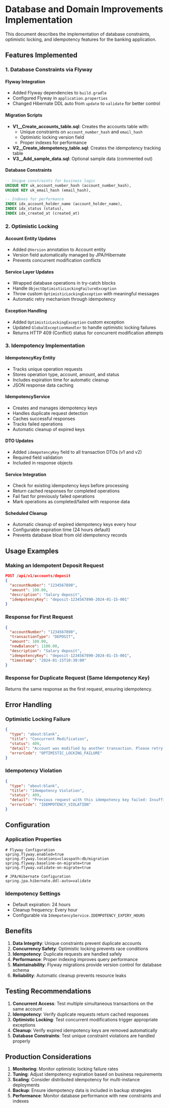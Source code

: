 # Database and Domain Improvements Implementation

This document describes the implementation of database constraints, optimistic locking, and idempotency features for the banking application.

## Features Implemented

### 1. Database Constraints via Flyway

#### Flyway Integration
- Added Flyway dependencies to `build.gradle`
- Configured Flyway in `application.properties`
- Changed Hibernate DDL auto from `update` to `validate` for better control

#### Migration Scripts
- **V1__Create_accounts_table.sql**: Creates the accounts table with:
  - Unique constraints on `account_number_hash` and `email_hash`
  - Optimistic locking version field
  - Proper indexes for performance
- **V2__Create_idempotency_table.sql**: Creates the idempotency tracking table
- **V3__Add_sample_data.sql**: Optional sample data (commented out)

#### Database Constraints
```sql
-- Unique constraints for business logic
UNIQUE KEY uk_account_number_hash (account_number_hash),
UNIQUE KEY uk_email_hash (email_hash),

-- Indexes for performance
INDEX idx_account_holder_name (account_holder_name),
INDEX idx_status (status),
INDEX idx_created_at (created_at)
```

### 2. Optimistic Locking

#### Account Entity Updates
- Added `@Version` annotation to Account entity
- Version field automatically managed by JPA/Hibernate
- Prevents concurrent modification conflicts

#### Service Layer Updates
- Wrapped database operations in try-catch blocks
- Handle `ObjectOptimisticLockingFailureException`
- Throw custom `OptimisticLockingException` with meaningful messages
- Automatic retry mechanism through idempotency

#### Exception Handling
- Added `OptimisticLockingException` custom exception
- Updated `GlobalExceptionHandler` to handle optimistic locking failures
- Returns HTTP 409 (Conflict) status for concurrent modification attempts

### 3. Idempotency Implementation

#### IdempotencyKey Entity
- Tracks unique operation requests
- Stores operation type, account, amount, and status
- Includes expiration time for automatic cleanup
- JSON response data caching

#### IdempotencyService
- Creates and manages idempotency keys
- Handles duplicate request detection
- Caches successful responses
- Tracks failed operations
- Automatic cleanup of expired keys

#### DTO Updates
- Added `idempotencyKey` field to all transaction DTOs (v1 and v2)
- Required field validation
- Included in response objects

#### Service Integration
- Check for existing idempotency keys before processing
- Return cached responses for completed operations
- Fail fast for previously failed operations
- Mark operations as completed/failed with response data

#### Scheduled Cleanup
- Automatic cleanup of expired idempotency keys every hour
- Configurable expiration time (24 hours default)
- Prevents database bloat from old idempotency records

## Usage Examples

### Making an Idempotent Deposit Request

```json
POST /api/v1/accounts/deposit
{
  "accountNumber": "1234567890",
  "amount": 100.00,
  "description": "Salary deposit",
  "idempotencyKey": "deposit-1234567890-2024-01-15-001"
}
```

### Response for First Request
```json
{
  "accountNumber": "1234567890",
  "transactionType": "DEPOSIT",
  "amount": 100.00,
  "newBalance": 1100.00,
  "description": "Salary deposit",
  "idempotencyKey": "deposit-1234567890-2024-01-15-001",
  "timestamp": "2024-01-15T10:30:00"
}
```

### Response for Duplicate Request (Same Idempotency Key)
Returns the same response as the first request, ensuring idempotency.

## Error Handling

### Optimistic Locking Failure
```json
{
  "type": "about:blank",
  "title": "Concurrent Modification",
  "status": 409,
  "detail": "Account was modified by another transaction. Please retry.",
  "errorCode": "OPTIMISTIC_LOCKING_FAILURE"
}
```

### Idempotency Violation
```json
{
  "type": "about:blank",
  "title": "Idempotency Violation",
  "status": 409,
  "detail": "Previous request with this idempotency key failed: Insufficient funds",
  "errorCode": "IDEMPOTENCY_VIOLATION"
}
```

## Configuration

### Application Properties
```properties
# Flyway Configuration
spring.flyway.enabled=true
spring.flyway.locations=classpath:db/migration
spring.flyway.baseline-on-migrate=true
spring.flyway.validate-on-migrate=true

# JPA/Hibernate Configuration
spring.jpa.hibernate.ddl-auto=validate
```

### Idempotency Settings
- Default expiration: 24 hours
- Cleanup frequency: Every hour
- Configurable via `IdempotencyService.IDEMPOTENCY_EXPIRY_HOURS`

## Benefits

1. **Data Integrity**: Unique constraints prevent duplicate accounts
2. **Concurrency Safety**: Optimistic locking prevents race conditions
3. **Idempotency**: Duplicate requests are handled safely
4. **Performance**: Proper indexing improves query performance
5. **Maintainability**: Flyway migrations provide version control for database schema
6. **Reliability**: Automatic cleanup prevents resource leaks

## Testing Recommendations

1. **Concurrent Access**: Test multiple simultaneous transactions on the same account
2. **Idempotency**: Verify duplicate requests return cached responses
3. **Optimistic Locking**: Test concurrent modifications trigger appropriate exceptions
4. **Cleanup**: Verify expired idempotency keys are removed automatically
5. **Database Constraints**: Test unique constraint violations are handled properly

## Production Considerations

1. **Monitoring**: Monitor optimistic locking failure rates
2. **Tuning**: Adjust idempotency expiration based on business requirements
3. **Scaling**: Consider distributed idempotency for multi-instance deployments
4. **Backup**: Ensure idempotency data is included in backup strategies
5. **Performance**: Monitor database performance with new constraints and indexes
